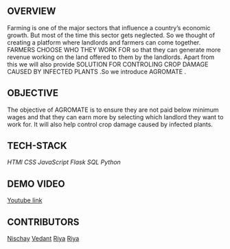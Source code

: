 ## OVERVIEW	
Farming is one of the major sectors that influence a country’s economic growth. But most of the time this sector gets neglected. So we thought of creating a platform where landlords and farmers can come together. FARMERS CHOOSE WHO THEY WORK FOR so that they can generate more revenue working on the land offered to them by the landlords.  Apart from this we will also provide SOLUTION FOR CONTROLING CROP DAMAGE CAUSED BY INFECTED PLANTS .So we introduce AGROMATE .
## OBJECTIVE
The objective of AGROMATE is to ensure they are not paid below minimum wages  and that they can earn more by selecting which landlord they want to work for. It will also help control crop damage caused by infected plants.
## TECH-STACK
_HTMl_
_CSS_ 
_JavaScript_
_Flask_
_SQL_
_Python_

## DEMO VIDEO
<a href="https://www.youtube.com/watch?v=ehltogUbEWw">Youtube link</a>
## CONTRIBUTORS
<a href="https://github.com/NischayGoyal1">Nischay</a>
<a href="https://github.com/VedantSharma11">Vedant</a>
<a href="https://github.com/riiyaaa">Riya</a>
<a href="https://github.com/Priiyaa">Riya</a>
